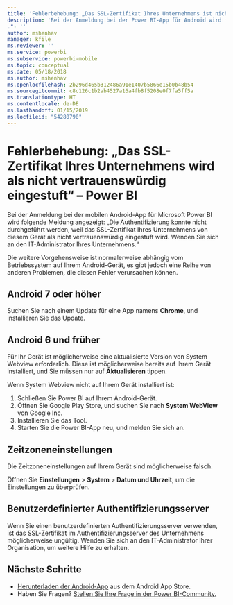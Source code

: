 ```yaml
---
title: 'Fehlerbehebung: „Das SSL-Zertifikat Ihres Unternehmens ist nicht vertrauenswürdig.“'
description: 'Bei der Anmeldung bei der Power BI-App für Android wird folgende Meldung angezeigt: „Die Authentifizierung konnte nicht durchgeführt werden, weil das SSL-Zertifikat Ihres Unternehmens von diesem Gerät als nicht vertrauenswürdig eingestuft wird.“'
.": ''
author: mshenhav
manager: kfile
ms.reviewer: ''
ms.service: powerbi
ms.subservice: powerbi-mobile
ms.topic: conceptual
ms.date: 05/18/2018
ms.author: mshenhav
ms.openlocfilehash: 2b296d465b312486a91e1407b5866e15b0b48b54
ms.sourcegitcommit: c8c126c1b2ab4527a16a4fb8f5208e0f7fa5ff5a
ms.translationtype: HT
ms.contentlocale: de-DE
ms.lasthandoff: 01/15/2019
ms.locfileid: "54280790"
---
```

# <a name="fixing-corporate-ssl-certificate-is-untrusted---power-bi"></a>Fehlerbehebung: „Das SSL-Zertifikat Ihres Unternehmens wird als nicht vertrauenswürdig eingestuft“ – Power BI
Bei der Anmeldung bei der mobilen Android-App für Microsoft Power BI wird folgende Meldung angezeigt: „Die Authentifizierung konnte nicht durchgeführt werden, weil das SSL-Zertifikat Ihres Unternehmens von diesem Gerät als nicht vertrauenswürdig eingestuft wird. Wenden Sie sich an den IT-Administrator Ihres Unternehmens.“ 

Die weitere Vorgehensweise ist normalerweise abhängig vom Betriebssystem auf Ihrem Android-Gerät, es gibt jedoch eine Reihe von anderen Problemen, die diesen Fehler verursachen können.

## <a name="on-android-7-or-later"></a>Android 7 oder höher
Suchen Sie nach einem Update für eine App namens **Chrome**, und installieren Sie das Update.

## <a name="on-android-6-and-earlier"></a>Android 6 und früher
Für Ihr Gerät ist möglicherweise eine aktualisierte Version von System Webview erforderlich. Diese ist möglicherweise bereits auf Ihrem Gerät installiert, und Sie müssen nur auf **Aktualisieren** tippen.

Wenn System Webview nicht auf Ihrem Gerät installiert ist:

1. Schließen Sie Power BI auf Ihrem Android-Gerät.
2. Öffnen Sie Google Play Store, und suchen Sie nach **System WebView** von Google Inc.
3. Installieren Sie das Tool.
4. Starten Sie die Power BI-App neu, und melden Sie sich an.

## <a name="time-zone-settings"></a>Zeitzoneneinstellungen
Die Zeitzoneneinstellungen auf Ihrem Gerät sind möglicherweise falsch. 

Öffnen Sie **Einstellungen** > **System** > **Datum und Uhrzeit**, um die Einstellungen zu überprüfen.

## <a name="custom-authentication-server"></a>Benutzerdefinierter Authentifizierungsserver
Wenn Sie einen benutzerdefinierten Authentifizierungsserver verwenden, ist das SSL-Zertifikat im Authentifizierungsserver des Unternehmens möglicherweise ungültig. Wenden Sie sich an den IT-Administrator Ihrer Organisation, um weitere Hilfe zu erhalten.

## <a name="next-steps"></a>Nächste Schritte
* [Herunterladen der Android-App](http://go.microsoft.com/fwlink/?LinkID=544867) aus dem Android App Store.
* Haben Sie Fragen? [Stellen Sie Ihre Frage in der Power BI-Community.](http://community.powerbi.com/)


